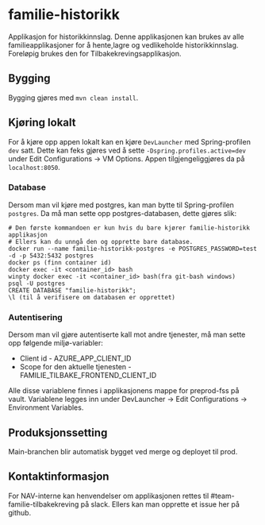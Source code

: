 # familie-historikk
Applikasjon for historikkinnslag. Denne applikasjonen kan brukes av alle familieapplikasjoner for å hente,lagre og vedlikeholde historikkinnslag. 
Foreløpig brukes den for Tilbakekrevingsapplikasjon.

## Bygging
Bygging gjøres med `mvn clean install`.

## Kjøring lokalt
For å kjøre opp appen lokalt kan en kjøre `DevLauncher` med Spring-profilen `dev` satt. Dette kan feks gjøres ved å sette
`-Dspring.profiles.active=dev` under Edit Configurations -> VM Options.
Appen tilgjengeliggjøres da på `localhost:8050`.

### Database
Dersom man vil kjøre med postgres, kan man bytte til Spring-profilen `postgres`.
Da må man sette opp postgres-databasen, dette gjøres slik:
```
# Den første kommandoen er kun hvis du bare kjører familie-historikk applikasjon
# Ellers kan du unngå den og opprette bare database.
docker run --name familie-historikk-postgres -e POSTGRES_PASSWORD=test -d -p 5432:5432 postgres
docker ps (finn container id)
docker exec -it <container_id> bash
winpty docker exec -it <container_id> bash(fra git-bash windows)
psql -U postgres
CREATE DATABASE "familie-historikk";
\l (til å verifisere om databasen er opprettet)
```
### Autentisering
Dersom man vil gjøre autentiserte kall mot andre tjenester, må man sette opp følgende miljø-variabler:
* Client id - AZURE_APP_CLIENT_ID
* Scope for den aktuelle tjenesten - FAMILIE_TILBAKE_FRONTEND_CLIENT_ID

Alle disse variablene finnes i applikasjonens mappe for preprod-fss på vault.
Variablene legges inn under DevLauncher -> Edit Configurations -> Environment Variables.

## Produksjonssetting
Main-branchen blir automatisk bygget ved merge og deployet til prod.

## Kontaktinformasjon
For NAV-interne kan henvendelser om applikasjonen rettes til #team-familie-tilbakekreving på slack.
Ellers kan man opprette et issue her på github.